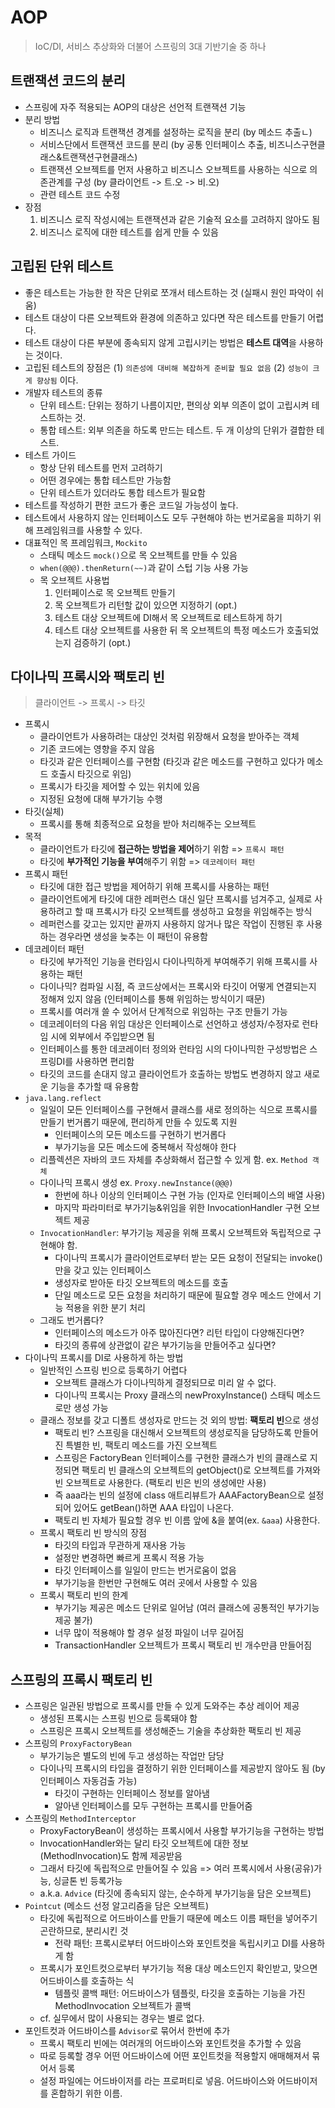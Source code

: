 # AOP
> IoC/DI, 서비스 추상화와 더불어 스프링의 3대 기반기술 중 하나


## 트랜잭션 코드의 분리
- 스프링에 자주 적용되는 AOP의 대상은 선언적 트랜잭션 기능
- 분리 방법
    * 비즈니스 로직과 트랜잭션 경계를 설정하는 로직을 분리 (by 메소드 추출ㄴ)
    * 서비스단에서 트랜잭션 코드를 분리 (by 공통 인터페이스 추출, 비즈니스구현클래스&트랜잭션구현클래스)
    * 트랜잭션 오브젝트를 먼저 사용하고 비즈니스 오브젝트를 사용하는 식으로 의존관계를 구성 (by 클라이언트 -> 트.오 -> 비.오)
    * 관련 테스트 코드 수정
- 장점
    1. 비즈니스 로직 작성시에는 트랜잭션과 같은 기술적 요소를 고려하지 않아도 됨
    2. 비즈니스 로직에 대한 테스트를 쉽게 만들 수 있음


## 고립된 단위 테스트
- 좋은 테스트는 가능한 한 작은 단위로 쪼개서 테스트하는 것 (실패시 원인 파악이 쉬움)
- 테스트 대상이 다른 오브젝트와 환경에 의존하고 있다면 작은 테스트를 만들기 어렵다.
- 테스트 대상이 다른 부분에 종속되지 않게 고립시키는 방법은 **테스트 대역**을 사용하는 것이다.
- 고립된 테스트의 장점은 (1) `의존성에 대비해 복잡하게 준비할 필요 없음` (2) `성능이 크게 향상됨` 이다.
- 개발자 테스트의 종류
    * 단위 테스트: 단위는 정하기 나름이지만, 편의상 외부 의존이 없이 고립시켜 테스트하는 것.
    * 통합 테스트: 외부 의존을 하도록 만드는 테스트. 두 개 이상의 단위가 결합한 테스트.
- 테스트 가이드
    * 항상 단위 테스트를 먼저 고려하기
    * 어떤 경우에는 통합 테스트만 가능함
    * 단위 테스트가 있더라도 통합 테스트가 필요함
- 테스트를 작성하기 편한 코드가 좋은 코드일 가능성이 높다.
- 테스트에서 사용하지 않는 인터페이스도 모두 구현해야 하는 번거로움을 피하기 위해 프레임워크를 사용할 수 있다.
- 대표적인 목 프레임워크, `Mockito`
    * 스태틱 메소드 `mock()`으로 목 오브젝트를 만들 수 있음
    * `when(@@@).thenReturn(~~)`과 같이 스텁 기능 사용 가능
    * 목 오브젝트 사용법
        1. 인터페이스로 목 오브젝트 만들기
        2. 목 오브젝트가 리턴할 값이 있으면 지정하기 (opt.)
        3. 테스트 대상 오브젝트에 DI해서 목 오브젝트로 테스트하게 하기
        4. 테스트 대상 오브젝트를 사용한 뒤 목 오브젝트의 특정 메소드가 호출되었는지 검증하기 (opt.)


## 다이나믹 프록시와 팩토리 빈
> 클라이언트 -> 프록시 -> 타깃
- 프록시
    * 클라이언트가 사용하려는 대상인 것처럼 위장해서 요청을 받아주는 객체
    * 기존 코드에는 영향을 주지 않음
    * 타깃과 같은 인터페이스를 구현함 (타깃과 같은 메소드를 구현하고 있다가 메소드 호출시 타깃으로 위임)
    * 프록시가 타깃을 제어할 수 있는 위치에 있음
    * 지정된 요청에 대해 부가기능 수행
- 타깃(실체)
    * 프록시를 통해 최종적으로 요청을 받아 처리해주는 오브젝트
- 목적
    * 클라이언트가 타깃에 **접근하는 방법을 제어**하기 위함 => `프록시 패턴`
    * 타깃에 **부가적인 기능을 부여**해주기 위함 => `데코레이터 패턴`
- 프록시 패턴
    * 타깃에 대한 접근 방법을 제어하기 위해 프록시를 사용하는 패턴
    * 클라이언트에게 타깃에 대한 레퍼런스 대신 일단 프록시를 넘겨주고, 실제로 사용하려고 할 때 프록시가 타깃 오브젝트를 생성하고 요청을 위임해주는 방식
    * 레퍼런스를 갖고는 있지만 끝까지 사용하지 않거나 많은 작업이 진행된 후 사용하는 경우라면 생성을 늦추는 이 패턴이 유용함
- 데코레이터 패턴
    * 타깃에 부가적인 기능을 런타임시 다이나믹하게 부여해주기 위해 프록시를 사용하는 패턴
    * 다이나믹? 컴파일 시점, 즉 코드상에서는 프록시와 타깃이 어떻게 연결되는지 정해져 있지 않음 (인터페이스를 통해 위임하는 방식이기 때문)
    * 프록시를 여러개 쓸 수 있어서 단계적으로 위임하는 구조 만들기 가능
    * 데코레이터의 다음 위임 대상은 인터페이스로 선언하고 생성자/수정자로 런타임 시에 외부에서 주입받으면 됨
    * 인터페이스를 통한 데코레이터 정의와 런타임 시의 다이나믹한 구성방법은 스프링DI를 사용하면 편리함
    * 타깃의 코드를 손대지 않고 클라이언트가 호출하는 방법도 변경하지 않고 새로운 기능을 추가할 때 유용함
- `java.lang.reflect`
    * 일일이 모든 인터페이스를 구현해서 클래스를 새로 정의하는 식으로 프록시를 만들기 번거롭기 때문에, 편리하게 만들 수 있도록 지원
        + 인터페이스의 모든 메소드를 구현하기 번거롭다
        + 부가기능을 모든 메소드에 중복해서 작성해야 한다
    * 리플렉션은 자바의 코드 자체를 추상화해서 접근할 수 있게 함. ex. `Method 객체`
    * 다이나믹 프록시 생성 ex. `Proxy.newInstance(@@@)`
        + 한번에 하나 이상의 인터페이스 구현 가능 (인자로 인터페이스의 배열 사용)
        + 마지막 파라미터로 부가기능&위임을 위한 InvocationHandler 구현 오브젝트 제공
    * `InvocationHandler`: 부가기능 제공을 위해 프록시 오브젝트와 독립적으로 구현해야 함.
        + 다이나믹 프록시가 클라이언트로부터 받는 모든 요청이 전달되는 invoke()만을 갖고 있는 인터페이스
        + 생성자로 받아둔 타깃 오브젝트의 메소드를 호출
        + 단일 메소드로 모든 요청을 처리하기 때문에 필요할 경우 메소드 안에서 기능 적용을 위한 분기 처리
    * 그래도 번거롭다?
        + 인터페이스의 메소드가 아주 많아진다면? 리턴 타입이 다양해진다면?
        + 타깃의 종류에 상관없이 같은 부가기능을 만들어주고 싶다면?
- 다이나믹 프록시를 DI로 사용하게 하는 방법
    * 일반적인 스프링 빈으로 등록하기 어렵다
        + 오브젝트 클래스가 다이나믹하게 결정되므로 미리 알 수 없다.
        + 다이나믹 프록시는 Proxy 클래스의 newProxyInstance() 스태틱 메소드로만 생성 가능
    * 클래스 정보를 갖고 디폴트 생성자로 만드는 것 외의 방법: **팩토리 빈**으로 생성
        + 팩토리 빈? 스프링을 대신해서 오브젝트의 생성로직을 담당하도록 만들어진 특별한 빈, 팩토리 메소드를 가진 오브젝트
        + 스프링은 FactoryBean 인터페이스를 구현한 클래스가 빈의 클래스로 지정되면 팩토리 빈 클래스의 오브젝트의 getObject()로 오브젝트를 가져와 빈 오브젝트로 사용한다. (팩토리 빈은 빈의 생성에만 사용)
        + 즉 aaa라는 빈의 설정에 class 애트리뷰트가 AAAFactoryBean으로 설정되어 있어도 getBean()하면 AAA 타입이 나온다.
        + 팩토리 빈 자체가 필요할 경우 빈 이름 앞에 &을 붙여(ex. `&aaa`) 사용한다.
    * 프록시 팩토리 빈 방식의 장점
        + 타깃의 타입과 무관하게 재사용 가능
        + 설정만 변경하면 빠르게 프록시 적용 가능
        + 타깃 인터페이스를 일일이 만드는 번거로움이 없음
        + 부가기능을 한번만 구현해도 여러 곳에서 사용할 수 있음
    * 프록시 팩토리 빈의 한계
        + 부가기능 제공은 메소드 단위로 일어남 (여러 클래스에 공통적인 부가기능 제공 불가)
        + 너무 많이 적용해야 할 경우 설정 파일이 너무 길어짐
        + TransactionHandler 오브젝트가 프록시 팩토리 빈 개수만큼 만들어짐


## 스프링의 프록시 팩토리 빈
- 스프링은 일관된 방법으로 프록시를 만들 수 있게 도와주는 추상 레이어 제공
    * 생성된 프록시는 스프링 빈으로 등록돼야 함
    * 스프링은 프록시 오브젝트를 생성해준느 기술을 추상화한 팩토리 빈 제공
- 스프링의 `ProxyFactoryBean`
    * 부가기능은 별도의 빈에 두고 생성하는 작업만 담당
    * 다이나믹 프록시의 타입을 결정하기 위한 인터페이스를 제공받지 않아도 됨 (by 인터페이스 자동검출 가능)
        + 타깃이 구현하는 인터페이스 정보를 알아냄
        + 알아낸 인터페이스를 모두 구현하는 프록시를 만들어줌
- 스프링의 `MethodInterceptor`
    * ProxyFactoryBean이 생성하는 프록시에서 사용할 부가기능을 구현하는 방법
    * InvocationHandler와는 달리 타깃 오브젝트에 대한 정보(MethodInvocation)도 함께 제공받음
    * 그래서 타깃에 독립적으로 만들어질 수 있음 => 여러 프록시에서 사용(공유)가능, 싱글톤 빈 등록가능
    * a.k.a. `Advice` (타깃에 종속되지 않는, 순수하게 부가기능을 담은 오브젝트)
- `Pointcut` (메소드 선정 알고리즘을 담은 오브젝트)
    * 타깃에 독립적으로 어드바이스를 만들기 때문에 메소드 이름 패턴을 넣어주기 곤란하므로, 분리시킨 것
        + 전략 패턴: 프록시로부터 어드바이스와 포인트컷을 독립시키고 DI를 사용하게 함
    * 프록시가 포인트컷으로부터 부가기능 적용 대상 메소드인지 확인받고, 맞으면 어드바이스를 호출하는 식
        + 템플릿 콜백 패턴: 어드바이스가 템플릿, 타깃을 호출하는 기능을 가진 MethodInvocation 오브젝트가 콜백
    * cf. 실무에서 많이 사용되는 경우는 별로 없다.
- 포인트컷과 어드바이스를 `Advisor`로 묶어서 한번에 추가
    * 프록시 팩토리 빈에는 여러개의 어드바이스와 포인트컷을 추가할 수 있음
    * 따로 등록할 경우 어떤 어드바이스에 어떤 포인트컷을 적용할지 애매해져서 묶어서 등록
    * 설정 파일에는 어드바이저를 <interceptorNames>라는 프로퍼티로 넣음. 어드바이스와 어드바이저를 혼합하기 위한 이름.